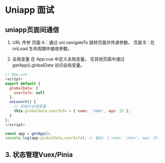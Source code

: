 # Uniapp 面试

## uniapp页面间通信

1. URL 传参
页面 A：通过 uni.navigateTo 跳转页面并传递参数。
页面 B：在 onLoad 生命周期中接收参数。

2. 全局变量
在 App.vue 中定义全局变量。
在其他页面中通过 getApp().globalData 访问全局变量。
```js
// App.vue：
<script>
export default {
  globalData: {
    userInfo: null
  },
  onLaunch() {
    // 初始化全局变量
    this.globalData.userInfo = { name: 'John', age: 25 };
  }
};
</script>
```
```js
const app = getApp();
console.log(app.globalData.userInfo); // 输出: { name: 'John', age: 25 }
```

## 3. 状态管理Vuex/Pinia